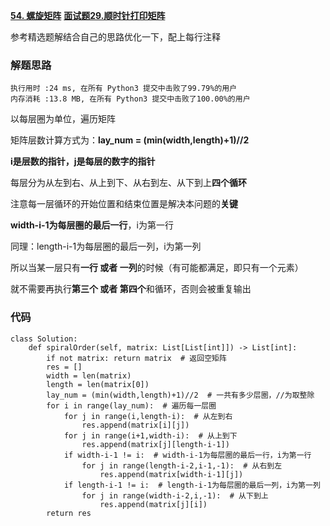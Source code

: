 **[54. 螺旋矩阵](https://leetcode-cn.com/problems/spiral-matrix/)**
**[面试题29.顺时针打印矩阵](https://leetcode-cn.com/problems/shun-shi-zhen-da-yin-ju-zhen-lcof/)**

参考精选题解结合自己的思路优化一下，配上每行注释

### 解题思路
```
执行用时 :24 ms, 在所有 Python3 提交中击败了99.79%的用户
内存消耗 :13.8 MB, 在所有 Python3 提交中击败了100.00%的用户
```

以每层圈为单位，遍历矩阵

矩阵层数计算方式为：**lay_num = (min(width,length)+1)//2**

**i是层数的指针，j是每层的数字的指针**

每层分为从左到右、从上到下、从右到左、从下到上**四个循环**

注意每一层循环的开始位置和结束位置是解决本问题的**关键**

**width-i-1为每层圈的最后一行**，i为第一行

同理：length-i-1为每层圈的最后一列，i为第一列

所以当某一层只有**一行 或者 一列**的时候（有可能都满足，即只有一个元素）

就不需要再执行**第三个 或者 第四个**和循环，否则会被重复输出

### 代码

```python3
class Solution:
    def spiralOrder(self, matrix: List[List[int]]) -> List[int]:
        if not matrix: return matrix  # 返回空矩阵
        res = []
        width = len(matrix)
        length = len(matrix[0])
        lay_num = (min(width,length)+1)//2  # 一共有多少层圈，//为取整除
        for i in range(lay_num):  # 遍历每一层圈
            for j in range(i,length-i):  # 从左到右
                res.append(matrix[i][j])
            for j in range(i+1,width-i):  # 从上到下
                res.append(matrix[j][length-i-1])
            if width-i-1 != i:  # width-i-1为每层圈的最后一行，i为第一行
                for j in range(length-i-2,i-1,-1):  # 从右到左
                    res.append(matrix[width-i-1][j])
            if length-i-1 != i:  # length-i-1为每层圈的最后一列，i为第一列
                for j in range(width-i-2,i,-1):  # 从下到上
                    res.append(matrix[j][i])
        return res
```
